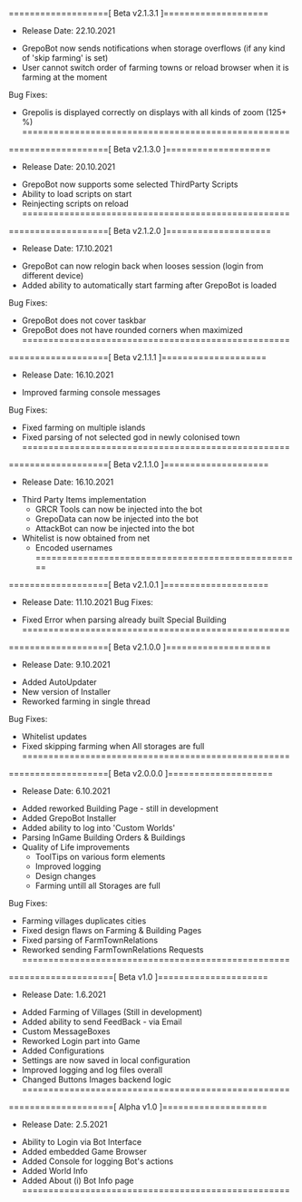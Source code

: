 ===================[ Beta v2.1.3.1 ]====================
+ Release Date: 22.10.2021
* GrepoBot now sends notifications when storage overflows (if any kind of 'skip farming' is set)
* User cannot switch order of farming towns or reload browser when it is farming at the moment

Bug Fixes:
- Grepolis is displayed correctly on displays with all kinds of zoom (125+ %)
===================================================


===================[ Beta v2.1.3.0 ]====================
+ Release Date: 20.10.2021
* GrepoBot now supports some selected ThirdParty Scripts
* Ability to load scripts on start
* Reinjecting scripts on reload
===================================================


===================[ Beta v2.1.2.0 ]====================
+ Release Date: 17.10.2021
* GrepoBot can now relogin back when looses session (login from different device)
* Added ability to automatically start farming after GrepoBot is loaded

Bug Fixes:
- GrepoBot does not cover taskbar
- GrepoBot does not have rounded corners when maximized
===================================================


===================[ Beta v2.1.1.1 ]====================
+ Release Date: 16.10.2021
* Improved farming console messages

Bug Fixes:
- Fixed farming on multiple islands
- Fixed parsing of not selected god in newly colonised town
===================================================


===================[ Beta v2.1.1.0 ]====================
+ Release Date: 16.10.2021
* Third Party Items implementation
	* GRCR Tools can now be injected into the bot
	* GrepoData can now be injected into the bot
	* AttackBot can now be injected into the bot
* Whitelist is now obtained from net
	* Encoded usernames
===================================================


===================[ Beta v2.1.0.1 ]====================
+ Release Date: 11.10.2021
Bug Fixes:
- Fixed Error when parsing already built Special Building
===================================================


===================[ Beta v2.1.0.0 ]====================
+ Release Date: 9.10.2021
* Added AutoUpdater
* New version of Installer
* Reworked farming in single thread

Bug Fixes:
- Whitelist updates
- Fixed skipping farming when All storages are full
===================================================


===================[ Beta v2.0.0.0 ]====================
+ Release Date: 6.10.2021
* Added reworked Building Page - still in development
* Added GrepoBot Installer
* Added ability to log into 'Custom Worlds'
* Parsing InGame Building Orders & Buildings 
* Quality of Life improvements
	* ToolTips on various form elements
	* Improved logging
	* Design changes
	* Farming untill all Storages are full

Bug Fixes:
- Farming villages duplicates cities
- Fixed design flaws on Farming & Building Pages
- Fixed parsing of FarmTownRelations 
- Reworked sending FarmTownRelations Requests
===================================================


====================[ Beta v1.0 ]=====================
+ Release Date: 1.6.2021
* Added Farming of Villages (Still in development)
* Added ability to send FeedBack - via Email
* Custom MessageBoxes
* Reworked Login part into Game
* Added Configurations
* Settings are now saved in local configuration
* Improved logging and log files overall
* Changed Buttons Images backend logic
===================================================


====================[ Alpha v1.0 ]====================
+ Release Date: 2.5.2021
* Ability to Login via Bot Interface
* Added embedded Game Browser
* Added Console for logging Bot's actions
* Added World Info
* Added About (i) Bot Info page
===================================================
